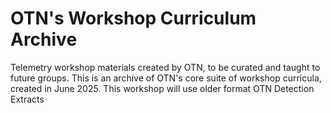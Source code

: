 # OTN's Workshop Curriculum Archive
Telemetry workshop materials created by OTN, to be curated and taught to future groups. This is an archive of OTN's core suite of workshop curricula, created in June 2025. This workshop will use older format OTN Detection Extracts

